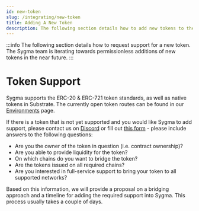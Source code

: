 ```yaml
---
id: new-token
slug: /integrating/new-token
title: Adding A New Token
description: The following section details how to add new tokens to the Sygma network.
---
```


:::info
The following section details how to request support for a new token. The Sygma team is iterating towards permissionless additions of new tokens in the near future.
:::

# Token Support

Sygma supports the ERC-20 & ERC-721 token standards, as well as native tokens in Substrate. The currently open token routes can be found in our [Environments](../08-reference/01-environments/04-mainnet.md) page.

If there is a token that is not yet supported and you would like Sygma to add support, please contact us on [Discord](https://discord.gg/Qdf6GyNB5J) or fill out [this form](https://share.hsforms.com/1K4-T_yaKSp6F06FGk4wsSgnmy2x) - please include answers to the following questions:

- Are you the owner of the token in question (i.e. contract ownership)?
- Are you able to provide liquidity for the token?
- On which chains do you want to bridge the token?
- Are the tokens issued on all required chains?
- Are you interested in full-service support to bring your token to all supported networks?

Based on this information, we will provide a proposal on a bridging approach and a timeline for adding the required support into Sygma. This process usually takes a couple of days. 
